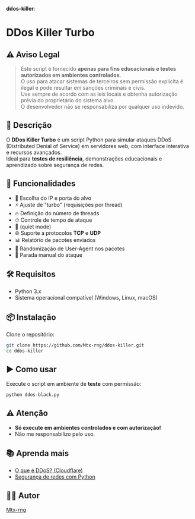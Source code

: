  **ddos-killer**:


# DDos Killer Turbo

## ⚠️ Aviso Legal

> Este script é fornecido **apenas para fins educacionais e testes autorizados em ambientes controlados**.  
> O uso para atacar sistemas de terceiros sem permissão explícita é ilegal e pode resultar em sanções criminais e civis.  
> Use sempre de acordo com as leis locais e obtenha autorização prévia do proprietário do sistema alvo.  
> O desenvolvedor não se responsabiliza por qualquer uso indevido.


## 📝 Descrição

O **DDos Killer Turbo** é um script Python para simular ataques DDoS (Distributed Denial of Service) em servidores web, com interface interativa e recursos avançados.  
Ideal para **testes de resiliência**, demonstrações educacionais e aprendizado sobre segurança de redes.


## 🚀 Funcionalidades

- 🎯 Escolha do IP e porta do alvo
- ⚡ Ajuste de "turbo" (requisições por thread)
- 🔥 Definição do número de threads
- ⏱ Controle de tempo de ataque
- 🤫 (quiet mode)
- 🌐 Suporte a protocolos **TCP** e **UDP**
- 📊 Relatório de pacotes enviados
- 🔄 Randomização de User-Agent nos pacotes
- 🛑 Parada manual do ataque


## 🛠 Requisitos

- Python 3.x
- Sistema operacional compatível (Windows, Linux, macOS)


## 📦 Instalação

Clone o repositório:

```bash
git clone https://github.com/Mtx-rng/ddos-killer.git
cd ddos-killer
```

## ▶️ Como usar

Execute o script em ambiente de **teste** com permissão:

```bash
python ddos-black.py
```

## ⚠️ Atenção

- **Só execute em ambientes controlados e com autorização!**
- Não me responsabilizo pelo uso.


## 📚 Aprenda mais

- [O que é DDoS? (Cloudflare)](https://www.cloudflare.com/pt-br/learning/ddos/what-is-a-ddos-attack/)
- [Segurança de redes com Python](https://docs.python.org/3/library/socket.html)

## 👨‍💻 Autor

[Mtx-rng](https://github.com/Mtx-rng)
